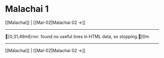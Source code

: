 # Malachai 1

[[Malachai]] | [[Mal-02|Malachai 02 →]]
***

[0;31;49mError: found no useful lines in HTML data, so stopping.[0m

***
[[Malachai]] | [[Mal-02|Malachai 02 →]]

